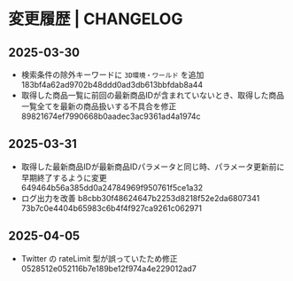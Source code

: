 # 変更履歴 | CHANGELOG

## 2025-03-30

- 検索条件の除外キーワードに `3D環境・ワールド` を追加 183bf4a62ad9702b48ddd0ad3db613bbfdab8a44
- 取得した商品一覧に前回の最新商品IDが含まれていないとき、取得した商品一覧全てを最新の商品扱いする不具合を修正 89821674ef7990668b0aadec3ac9361ad4a1974c

## 2025-03-31

- 取得した最新商品IDが最新商品IDパラメータと同じ時、パラメータ更新前に早期終了するように変更 649464b56a385dd0a24784969f950761f5ce1a32
- ログ出力を改善 b8cbb30f48624647b2253d8218f52e2da6807341 73b7c0e4404b65983c6b4f4f927ca9261c062971

## 2025-04-05

- Twitter の rateLimit 型が誤っていたため修正 0528512e052116b7e189be12f974a4e229012ad7
